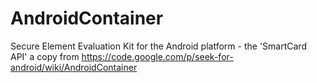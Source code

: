 AndroidContainer
================

Secure Element Evaluation Kit for the Android platform - the 'SmartCard API' a copy from https://code.google.com/p/seek-for-android/wiki/AndroidContainer
